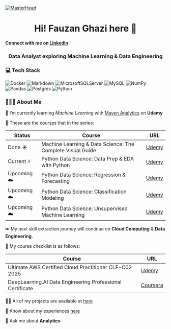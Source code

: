 [![MasterHead](https://nielseniq.com/wp-content/uploads/sites/4/2021/02/data-science-icon-animation-banner-clockwise-4.gif)](https://rishavchanda.io)

<h1 align="center">Hi! Fauzan Ghazi here 👋</h1>

#### Connect with me on [LinkedIn](https://www.linkedin.com/in/fauzan-ghazi/)

<h3 align="center">Data Analyst exploring Machine Learning & Data Engineering</h3>

### 💻 Tech Stack

![Docker](https://img.shields.io/badge/docker-%230db7ed.svg?style=flat&logo=docker&logoColor=white)
![Markdown](https://img.shields.io/badge/markdown-%23000000.svg?style=flat&logo=markdown&logoColor=white)
![MicrosoftSQLServer](https://img.shields.io/badge/Microsoft%20SQL%20Server-CC2927?style=flat&logo=microsoft%20sql%20server&logoColor=white) 
![MySQL](https://img.shields.io/badge/mysql-%2300000f.svg?style=flat&logo=mysql&logoColor=white)
![NumPy](https://img.shields.io/badge/numpy-%23013243.svg?style=flat&logo=numpy&logoColor=white)
![Pandas](https://img.shields.io/badge/pandas-%23150458.svg?style=flat&logo=pandas&logoColor=white)
![Postgres](https://img.shields.io/badge/postgres-%23316192.svg?style=flat&logo=postgresql&logoColor=white) 
![Python](https://img.shields.io/badge/python-3670A0?style=flat&logo=python&logoColor=ffdd54)

### 🧑🏽‍💻 About Me

🔭 I’m currently learning *Machine Learning* with [Maven Analytics](https://mavenanalytics.io/) on **Udemy**.

📂 These are the courses that in the series:

| Status|Course|URL|
|-----------|-----------|-----------|
| Done ☀️| Machine Learning & Data Science: The Complete Visual Guide|[Udemy](https://www.udemy.com/course/visual-guide-to-machine-learning)|
| Current ⚡|Python Data Science: Data Prep & EDA with Python|[Udemy](https://www.udemy.com/course/data-science-in-python-data-prep-eda/)|
| Upcoming ☁️|Python Data Science: Regression & Forecasting|[Udemy](https://www.udemy.com/course/data-science-in-python-regression)|
| Upcoming ☁️|Python Data Science: Classification Modeling|[Udemy](https://www.udemy.com/course/data-science-in-python-classification/)|
| Upcoming ☁️|Python Data Science: Unsupervised Machine Learning|[Udemy](https://www.udemy.com/course/data-science-in-python-unsupervised-learning/)|

⏭️ My next skill extraction journey will continue on **Cloud Computing** & **Data Engineering**.

📂 My course checklist is as follows:

|Course| URL|
|-----------|-----------|
|Ultimate AWS Certified Cloud Practitioner CLF-C02 2025 | [Udemy](https://www.udemy.com/course/aws-certified-cloud-practitioner-new/)|
|DeepLearning.AI Data Engineering Professional Certificate | [Coursera](https://www.coursera.org/professional-certificates/data-engineering)|

👨‍💻 All of my projects are available at [here](https://fauzanghazi.notion.site/07de4467a85a44f292cd631304f37dac?v=47baa22e1da746048b6c91ec06778593)

📄 Know about my experiences [here](https://fauzanghazi.notion.site/Resume-f0d5b3feeafb460eba538fe565575efd)

💬 Ask me about **Analytics**
